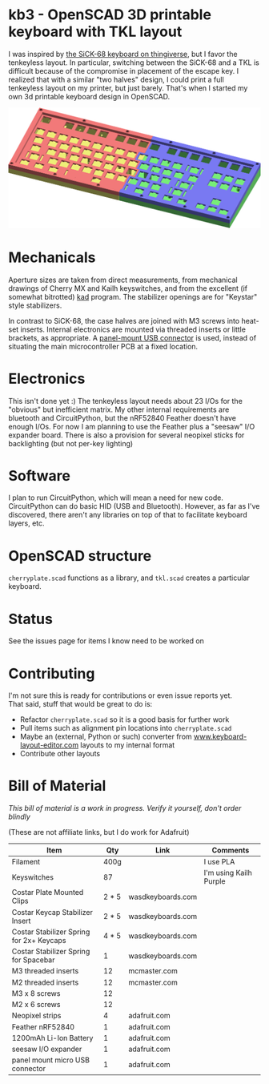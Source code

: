# kb3 - OpenSCAD 3D printable keyboard with TKL layout

I was inspired by [the SiCK-68 keyboard on thingiverse](https://www.thingiverse.com/thing:3478494), but I favor the tenkeyless layout.
In particular, switching between the SiCK-68 and a TKL is difficult because of the compromise in placement of the escape key.
I realized that with a similar "two halves" design, I could print a full tenkeyless layout on my printer, but just barely.
That's when I started my own 3d printable keyboard design in OpenSCAD.

![3D Rendering](tkl.png)

# Mechanicals

Aperture sizes are taken from direct measurements, from mechanical drawings of Cherry MX and Kailh keyswitches, and from the excellent (if somewhat bitrotted) [kad](https://github.com/swill/kad) program.
The stabilizer openings are for "Keystar" style stabilizers.

In contrast to SiCK-68, the case halves are joined with M3 screws into heat-set inserts.
Internal electronics are mounted via threaded inserts or little brackets, as appropriate.
A [panel-mount USB connector](https://www.adafruit.com/product/3258) is used, instead of situating the main microcontroller PCB at a fixed location.

# Electronics

This isn't done yet :)
The tenkeyless layout needs about 23 I/Os for the "obvious" but inefficient matrix.
My other internal requirements are bluetooth and CircuitPython, but the nRF52840 Feather doesn't have enough I/Os.
For now I am planning to use the Feather plus a "seesaw" I/O expander board.
There is also a provision for several neopixel sticks for backlighting (but not per-key lighting)

# Software

I plan to run CircuitPython, which will mean a need for new code.
CircuitPython can do basic HID (USB and Bluetooth).
However, as far as I've discovered, there aren't any libraries on top of that to facilitate keyboard layers, etc.

# OpenSCAD structure

`cherryplate.scad` functions as a library, and `tkl.scad` creates a particular keyboard.

# Status

See the issues page for items I know need to be worked on

# Contributing

I'm not sure this is ready for contributions or even issue reports yet.  
That said, stuff that would be great to do is:
 * Refactor `cherryplate.scad` so it is a good basis for further work
 * Pull items such as alignment pin locations into `cherryplate.scad`
 * Maybe an (external, Python or such) converter from www.keyboard-layout-editor.com layouts to my internal format
 * Contribute other layouts

# Bill of Material

*This bill of material is a work in progress.  Verify it yourself, don't order blindly*

(These are not affiliate links, but I do work for Adafruit)

| Item | Qty | Link | Comments |
|--|--|--|--|
| Filament | 400g | | I use PLA |
| Keyswitches | 87 | | I'm using Kailh Purple |
| Costar Plate Mounted Clips | 2 * 5 | wasdkeyboards.com | |
| Costar Keycap Stabilizer Insert | 2 * 5 | wasdkeyboards.com | |
| Costar Stabilizer Spring for 2x+ Keycaps | 4 * 5 | wasdkeyboards.com | |
| Costar Stabilizer Spring for Spacebar | 1 | wasdkeyboards.com | |
| M3 threaded inserts | 12 | mcmaster.com | |
| M2 threaded inserts | 12 | mcmaster.com | |
| M3 x 8 screws | 12 | | |
| M2 x 6 screws | 12 | | |
| Neopixel strips | 4 | adafruit.com | |
| Feather nRF52840 | 1 | adafruit.com | |
| 1200mAh Li-Ion Battery | 1 | adafruit.com | |
| seesaw I/O expander | 1 | adafruit.com | |
| panel mount micro USB connector | 1 | adafruit.com | |

